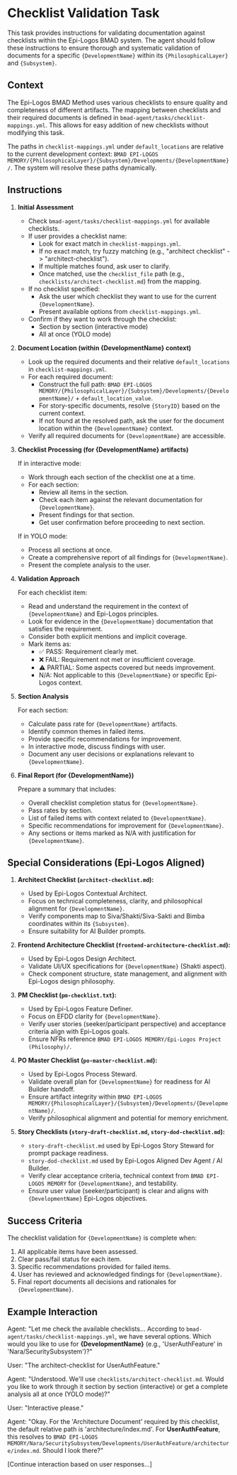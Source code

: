 # Checklist Validation Task

This task provides instructions for validating documentation against checklists within the Epi-Logos BMAD system. The agent should follow these instructions to ensure thorough and systematic validation of documents for a specific `{DevelopmentName}` within its `{PhilosophicalLayer}` and `{Subsystem}`.

## Context

The Epi-Logos BMAD Method uses various checklists to ensure quality and completeness of different artifacts. The mapping between checklists and their required documents is defined in `bmad-agent/tasks/checklist-mappings.yml`. This allows for easy addition of new checklists without modifying this task.

The paths in `checklist-mappings.yml` under `default_locations` are relative to the current development context: `BMAD EPI-LOGOS MEMORY/{PhilosophicalLayer}/{Subsystem}/Developments/{DevelopmentName}/`. The system will resolve these paths dynamically.

## Instructions

1. **Initial Assessment**

   - Check `bmad-agent/tasks/checklist-mappings.yml` for available checklists.
   - If user provides a checklist name:
     - Look for exact match in `checklist-mappings.yml`.
     - If no exact match, try fuzzy matching (e.g., "architect checklist" -> "architect-checklist").
     - If multiple matches found, ask user to clarify.
     - Once matched, use the `checklist_file` path (e.g., `checklists/architect-checklist.md`) from the mapping.
   - If no checklist specified:
     - Ask the user which checklist they want to use for the current `{DevelopmentName}`.
     - Present available options from `checklist-mappings.yml`.
   - Confirm if they want to work through the checklist:
     - Section by section (interactive mode)
     - All at once (YOLO mode)

2. **Document Location (within {DevelopmentName} context)**

   - Look up the required documents and their relative `default_locations` in `checklist-mappings.yml`.
   - For each required document:
     - Construct the full path: `BMAD EPI-LOGOS MEMORY/{PhilosophicalLayer}/{Subsystem}/Developments/{DevelopmentName}/` + `default_location_value`.
     - For story-specific documents, resolve `{StoryID}` based on the current context.
     - If not found at the resolved path, ask the user for the document location within the `{DevelopmentName}` context.
   - Verify all required documents for `{DevelopmentName}` are accessible.

3. **Checklist Processing (for {DevelopmentName} artifacts)**

   If in interactive mode:

   - Work through each section of the checklist one at a time.
   - For each section:
     - Review all items in the section.
     - Check each item against the relevant documentation for `{DevelopmentName}`.
     - Present findings for that section.
     - Get user confirmation before proceeding to next section.

   If in YOLO mode:

   - Process all sections at once.
   - Create a comprehensive report of all findings for `{DevelopmentName}`.
   - Present the complete analysis to the user.

4. **Validation Approach**

   For each checklist item:

   - Read and understand the requirement in the context of `{DevelopmentName}` and Epi-Logos principles.
   - Look for evidence in the `{DevelopmentName}` documentation that satisfies the requirement.
   - Consider both explicit mentions and implicit coverage.
   - Mark items as:
     - ✅ PASS: Requirement clearly met.
     - ❌ FAIL: Requirement not met or insufficient coverage.
     - ⚠️ PARTIAL: Some aspects covered but needs improvement.
     - N/A: Not applicable to this `{DevelopmentName}` or specific Epi-Logos context.

5. **Section Analysis**

   For each section:
   - Calculate pass rate for `{DevelopmentName}` artifacts.
   - Identify common themes in failed items.
   - Provide specific recommendations for improvement.
   - In interactive mode, discuss findings with user.
   - Document any user decisions or explanations relevant to `{DevelopmentName}`.

6. **Final Report (for {DevelopmentName})**

   Prepare a summary that includes:
   - Overall checklist completion status for `{DevelopmentName}`.
   - Pass rates by section.
   - List of failed items with context related to `{DevelopmentName}`.
   - Specific recommendations for improvement for `{DevelopmentName}`.
   - Any sections or items marked as N/A with justification for `{DevelopmentName}`.

## Special Considerations (Epi-Logos Aligned)

1.  **Architect Checklist (`architect-checklist.md`):**
    *   Used by Epi-Logos Contextual Architect.
    *   Focus on technical completeness, clarity, and philosophical alignment for `{DevelopmentName}`.
    *   Verify components map to Siva/Shakti/Siva-Sakti and Bimba coordinates within its `{Subsystem}`.
    *   Ensure suitability for AI Builder prompts.

2.  **Frontend Architecture Checklist (`frontend-architecture-checklist.md`):**
    *   Used by Epi-Logos Design Architect.
    *   Validate UI/UX specifications for `{DevelopmentName}` (Shakti aspect).
    *   Check component structure, state management, and alignment with Epi-Logos design philosophy.

3.  **PM Checklist (`pm-checklist.txt`):**
    *   Used by Epi-Logos Feature Definer.
    *   Focus on EFDD clarity for `{DevelopmentName}`.
    *   Verify user stories (seeker/participant perspective) and acceptance criteria align with Epi-Logos goals.
    *   Ensure NFRs reference `BMAD EPI-LOGOS MEMORY/Epi-Logos Project (Philosophy)/`.

4.  **PO Master Checklist (`po-master-checklist.md`):**
    *   Used by Epi-Logos Process Steward.
    *   Validate overall plan for `{DevelopmentName}` for readiness for AI Builder handoff.
    *   Ensure artifact integrity within `BMAD EPI-LOGOS MEMORY/{PhilosophicalLayer}/{Subsystem}/Developments/{DevelopmentName}/`.
    *   Verify philosophical alignment and potential for memory enrichment.

5.  **Story Checklists (`story-draft-checklist.md`, `story-dod-checklist.md`):**
    *   `story-draft-checklist.md` used by Epi-Logos Story Steward for prompt package readiness.
    *   `story-dod-checklist.md` used by Epi-Logos Aligned Dev Agent / AI Builder.
    *   Verify clear acceptance criteria, technical context from `BMAD EPI-LOGOS MEMORY` for `{DevelopmentName}`, and testability.
    *   Ensure user value (seeker/participant) is clear and aligns with `{DevelopmentName}` Epi-Logos objectives.

## Success Criteria

The checklist validation for `{DevelopmentName}` is complete when:
1. All applicable items have been assessed.
2. Clear pass/fail status for each item.
3. Specific recommendations provided for failed items.
4. User has reviewed and acknowledged findings for `{DevelopmentName}`.
5. Final report documents all decisions and rationales for `{DevelopmentName}`.

## Example Interaction

Agent: "Let me check the available checklists... According to `bmad-agent/tasks/checklist-mappings.yml`, we have several options. Which would you like to use for **{DevelopmentName}** (e.g., 'UserAuthFeature' in 'Nara/SecuritySubsystem')?"

User: "The architect-checklist for UserAuthFeature."

Agent: "Understood. We'll use `checklists/architect-checklist.md`. Would you like to work through it section by section (interactive) or get a complete analysis all at once (YOLO mode)?"

User: "Interactive please."

Agent: "Okay. For the 'Architecture Document' required by this checklist, the default relative path is 'architecture/index.md'. For **UserAuthFeature**, this resolves to `BMAD EPI-LOGOS MEMORY/Nara/SecuritySubsystem/Developments/UserAuthFeature/architecture/index.md`. Should I look there?"

[Continue interaction based on user responses...]
